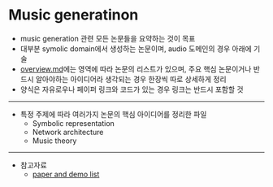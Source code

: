 # Music generatinon
* music generation 관련 모든 논문들을 요약하는 것이 목표
* 대부분 symolic domain에서 생성하는 논문이며, audio 도메인의 경우 아래에 기술
* [overview.md](./overview.md)에는 영역에 따라 논문의 리스트가 있으며, 주요 핵심 논문이거나 반드시 알아야하는 아이디어라 생각되는 경우 한장씩 따로 상세하게 정리
* 양식은 자유로우나 페이퍼 링크와 코드가 있는 경우 링크는 반드시 포함할 것
  
---
* 특정 주제에 따라 여러가지 논문의 핵심 아이디어를 정리한 파일
  * Symbolic representation
  * Network architecture
  * Music theory

---
* 참고자료
  * [paper and demo list](https://github.com/affige/genmusic_demo_list)
